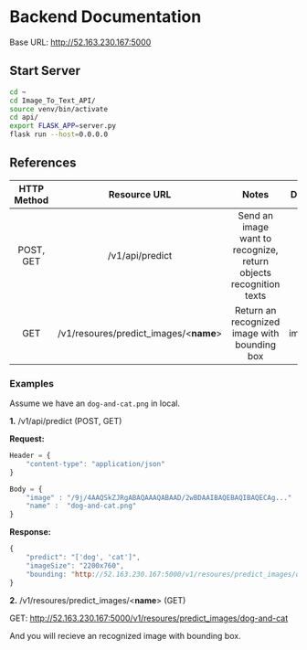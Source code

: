 # Backend Documentation

Base URL: http://52.163.230.167:5000
## Start Server
```bash
cd ~
cd Image_To_Text_API/
source venv/bin/activate
cd api/
export FLASK_APP=server.py 
flask run --host=0.0.0.0
```

## References

| HTTP Method |            Resource URL            |                                Notes                               |  Data Type |
|:-----------:|:----------------------------------:|:------------------------------------------------------------------:|:----------:|
|  POST, GET  |           /v1/api/predict          | Send an image want to recognize, return objects recognition texts  |    JSON    |
|     GET     | /v1/resoures/predict_images/<__name__> |            Return an recognized image with bounding box            | image/jpeg |

### Examples
Assume we have an ```dog-and-cat.png``` in local.

__1.__ /v1/api/predict (POST, GET)

__Request:__ 
```js
Header = {
    "content-type": "application/json"
}

Body = {
    "image" : "/9j/4AAQSkZJRgABAQAAAQABAAD/2wBDAAIBAQEBAQIBAQECAg..."   // Encode image as base64 
    "name" :  "dog-and-cat.png"
}
```
__Response:__

```js
{
    "predict": "['dog', 'cat']",
    "imageSize": "2200x760",
    "bounding: "http://52.163.230.167:5000/v1/resoures/predict_images/dog-and-cat" 
}
```

__2.__ /v1/resoures/predict_images/<__name__> (GET)

GET: http://52.163.230.167:5000/v1/resoures/predict_images/dog-and-cat

And you will recieve an recognized image with bounding box.
